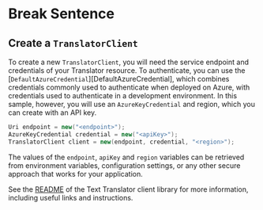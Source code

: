 # Break Sentence

## Create a `TranslatorClient`

To create a new `TranslatorClient`, you will need the service endpoint and credentials of your Translator resource. To authenticate, you can use the [`DefaultAzureCredential`][DefaultAzureCredential], which combines credentials commonly used to authenticate when deployed on Azure, with credentials used to authenticate in a development environment. In this sample, however, you will use an `AzureKeyCredential` and region, which you can create with an API key.

```C# Snippet:CreateTranslatorClient
Uri endpoint = new("<endpoint>");
AzureKeyCredential credential = new("<apiKey>");
TranslatorClient client = new(endpoint, credential, "<region>");
```

The values of the `endpoint`, `apiKey` and `region` variables can be retrieved from environment variables, configuration settings, or any other secure approach that works for your application.


See the [README] of the Text Translator client library for more information, including useful links and instructions.

[README]: https://github.com/Azure/azure-sdk-for-net/blob/main/sdk/texttranslator/Azure.AI.TextTranslator/README.md
